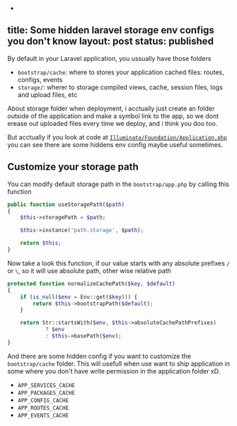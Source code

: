 -
title: Some hidden laravel storage env configs you don't know
layout: post
status: published
---

By default in your Laravel application, you ussually have those folders

- `bootstrap/cache`: where to stores your application cached files: routes, configs, events
- `storage/`:  wherer to storage compiled views, cache, session files, logs and upload files, etc

About storage folder when deployment, i acctually just create an folder outside of the application and make a symbol link to the app, so we dont erease out uploaded files every time we deploy, and i think you doo too.

But acctually if you look at code at [`Illuminate/Foundation/Application.php`](https://github.com/laravel/framework/blob/72ea328b456ea570f8823c69f511583aa6234170/src/Illuminate/Foundation/Application.php) you can see there are some hiddens env config maybe useful sometimes.

## Customize your storage path

You can modify default storage path in the `bootstrap/app.php` by calling this function

```php
public function useStoragePath($path)
{
    $this->storagePath = $path;

    $this->instance('path.storage', $path);

    return $this;
}
```

Now take a look this function, if our value starts with any absolute prefixes `/` or `\`, so it will use absolute path, other wise relative path

```php
protected function normalizeCachePath($key, $default)
{
    if (is_null($env = Env::get($key))) {
        return $this->bootstrapPath($default);
    }

    return Str::startsWith($env, $this->absoluteCachePathPrefixes)
            ? $env
            : $this->basePath($env);
}
```

And there are some hidden config if you want to customize the `bootstrap/cache` folder. This will usefull when use want to ship application in some where you don't  have write permission in the application folder xD.

- `APP_SERVICES_CACHE`
- `APP_PACKAGES_CACHE`
- `APP_CONFIG_CACHE`
- `APP_ROUTES_CACHE`
- `APP_EVENTS_CACHE`

